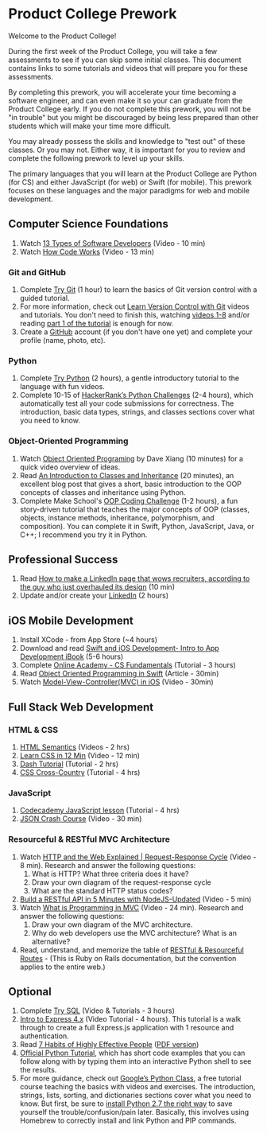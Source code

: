 # Product College Prework

Welcome to the Product College!

During the first week of the Product College, you will take a few assessments to see if you can skip some initial classes. This document contains links to some tutorials and videos that will prepare you for these assessments.

By completing this prework, you will accelerate your time becoming a software engineer, and can even make it so your can graduate from the Product College early. If you do not complete this prework, you will not be "in trouble" but you might be discouraged by being less prepared than other students which will make your time more difficult.

You may already possess the skills and knowledge to "test out" of these classes. Or you may not. Either way, it is important for you to review and complete the following prework to level up your skills.

The primary languages that you will learn at the Product College are Python (for CS) and either JavaScript (for web) or Swift (for mobile). This prework focuses on these languages and the major paradigms for web and mobile development.


## Computer Science Foundations

1. Watch [13 Types of Software Developers](https://www.youtube.com/watch?v=_9ZS6q4996g) (Video - 10 min)
1. Watch [How Code Works](https://www.youtube.com/watch?v=HI0KumcNTak&list=PLVpAurZqkV67DYxp5L8bx1g1yzE2hTe8m) (Video - 13 min)

### Git and GitHub

1. Complete [Try Git](https://try.github.io/levels/1/challenges/1) (1 hour) to learn the basics of Git version control with a guided tutorial.
1. For more information, check out [Learn Version Control with Git](https://www.git-tower.com/learn/) videos and tutorials. You don't need to finish this, watching [videos 1-8](https://www.git-tower.com/learn/git/videos#episodes) and/or reading [part 1 of the tutorial](https://www.git-tower.com/learn/git/ebook/en/command-line/introduction) is enough for now.
1. Create a [GitHub](https://github.com/) account (if you don't have one yet) and complete your profile (name, photo, etc).

### Python

1. Complete [Try Python](https://www.codeschool.com/courses/try-python) (2 hours), a gentle introductory tutorial to the language with fun videos.
1. Complete 10-15 of [HackerRank’s Python Challenges](https://www.hackerrank.com/domains/python/py-introduction) (2-4 hours), which automatically test all your code submissions for correctness. The introduction, basic data types, strings, and classes sections cover what you need to know.

### Object-Oriented Programming

1. Watch [Object Oriented Programing](https://www.youtube.com/watch?v=HUlHun5a430&list=PLVpAurZqkV67DYxp5L8bx1g1yzE2hTe8m&index=7) by Dave Xiang (10 minutes) for a quick video overview of ideas.
1. Read [An Introduction to Classes and Inheritance](http://www.jesshamrick.com/2011/05/18/an-introduction-to-classes-and-inheritance-in-python/) (20 minutes), an excellent blog post that gives a short, basic introduction to the OOP concepts of classes and inheritance using Python.
1. Complete Make School's [OOP Coding Challenge](http://hr.gs/ooptest) (1-2 hours), a fun story-driven tutorial that teaches the major concepts of OOP (classes, objects, instance methods, inheritance, polymorphism, and composition). You can complete it in Swift, Python, JavaScript, Java, or C++; I recommend you try it in Python.

## Professional Success

1. Read [How to make a LinkedIn page that wows recruiters, according to the guy who just overhauled its design](https://amp-businessinsider-com.cdn.ampproject.org/c/s/amp.businessinsider.com/how-to-best-use-your-linkedin-page-2017-3) (10 min)
1. Update and/or create your [LinkedIn](https://www.linkedin.com/) (2 hours)

## iOS Mobile Development

1. Install XCode - from App Store (~4 hours)
1. Download and read [Swift and iOS Development- Intro to App Development iBook](https://itun.es/us/aVbRcb.l) (5-6 hours)
1. Complete [Online Academy - CS Fundamentals](https://www.makeschool.com/academy) (Tutorial - 3 hours)
1. Read [Object Oriented Programming in Swift](https://www.raywenderlich.com/160728/object-oriented-programming-swift) (Article - 30min)
1. Watch [Model-View-Controller(MVC) in iOS](https://www.youtube.com/watch?v=Zud56x_VYvs) (Video - 30min)

## Full Stack Web Development

### HTML & CSS

1. [HTML Semantics](https://www.youtube.com/playlist?list=PLWjCJDeWfDdc0Sp_DinOWnodw3KnWCwc1) (Videos - 2 hrs)
1. [Learn CSS in 12 Min](https://www.youtube.com/watch?v=0afZj1G0BIE) (Video - 12 min)
1. [Dash Tutorial](https://dash.generalassemb.ly/) (Tutorial - 2 hrs)
1. [CSS Cross-Country](https://www.codeschool.com/courses/css-cross-country) (Tutorial - 4 hrs)

### JavaScript

1. [Codecademy JavaScript lesson](https://www.codecademy.com/learn/javascript) (Tutorial - 4 hrs)
1. [JSON Crash Course](https://www.youtube.com/watch?v=wI1CWzNtE-M) (Video - 30 min)

### Resourceful & RESTful MVC Architecture

1. Watch [HTTP and the Web Explained | Request-Response Cycle](https://www.youtube.com/watch?v=eesqK59rhGA) (Video - 8 min). Research and answer the following questions:
    1. What is HTTP? What three criteria does it have?
    1. Draw your own diagram of the request-response cycle
    1. What are the standard HTTP status codes?
1. [Build a RESTful API in 5 Minutes with NodeJS-Updated](https://www.youtube.com/watch?v=p-x6WdwaJco) (Video - 5 min)
1. Watch [What is Programming in MVC](https://www.youtube.com/watch?v=1IsL6g2ixak) (Video - 24 min). Research and answer the following questions:
    1. Draw your own diagram of the MVC architecture.
    1. Why do web developers use the MVC architecture? What is an alternative?
1. Read, understand, and memorize the table of [RESTful & Resourceful Routes](http://guides.rubyonrails.org/v2.3/routing.html#restful-routing-the-rails-default) - (This is Ruby on Rails documentation, but the convention applies to the entire web.)

## Optional

1. Complete [Try SQL](https://www.codeschool.com/courses/try-sql) (Video & Tutorials - 3 hours)
1. [Intro to Express 4.x](https://www.youtube.com/watch?v=FL1-0uTOYSM&index=20&list=PLNcEnkMSwDUkPTztJ8zEJsuTOMdxZshO8) (Video Tutorial - 4 hours). This tutorial is a walk through to create a full Express.js application with 1 resource and authentication.
1. Read [7 Habits of Highly Effective People](https://www.amazon.com/Habits-Highly-Effective-People-Powerful/dp/0743269519) ([PDF version](http://www.stafforini.com/txt/Covey%20-%20The%207%20habits%20of%20highly%20effective%20people.pdf))
1.  [Official Python Tutorial](https://docs.python.org/2.7/tutorial/), which has short code examples that you can follow along with by typing them into an interactive Python shell to see the results.
1. For more guidance, check out [Google’s Python Class](https://developers.google.com/edu/python/), a free tutorial course teaching the basics with videos and exercises. The introduction, strings, lists, sorting, and dictionaries sections cover what you need to know. But first, be sure to [install Python 2.7 the right way](http://docs.python-guide.org/en/latest/starting/install/osx/) to save yourself the trouble/confusion/pain later. Basically, this involves using Homebrew to correctly install and link Python and PIP commands.
